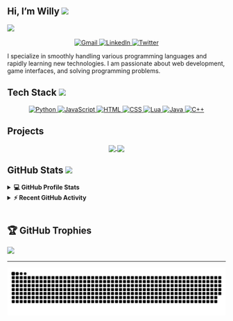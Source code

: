 ## Hi, I’m Willy <img src="https://raw.githubusercontent.com/MartinHeinz/MartinHeinz/master/wave.gif" width="30px">
<p>
  <a href="https://github.com/DenverCoder1/readme-typing-svg"><img src="https://readme-typing-svg.herokuapp.com?&font=IBM+Plex+Sans&color=abcdef&size=20&lines=Welcome+to+my+GitHub+Profile!;I'm+a+Software+Developer;I'm+passionate+about+Web+Development+and+Game+Interfaces" /></a>
</p>

<p align="center">
  <a href="mailto:your-email@example.com?subject=Feedback%20From%20Github&body=Hello," target="_blank">
    <img src="https://img.shields.io/badge/Gmail-D14836?style=for-the-badge&logo=gmail&logoColor=white" alt="Gmail"/>
  </a>
  <a href="https://www.linkedin.com/in/your-linkedin-profile" target="_blank">
    <img alt="LinkedIn" src="https://img.shields.io/badge/LinkedIn-0077B5?style=for-the-badge&logo=linkedin&logoColor=white">
  </a>   
  <a href="https://twitter.com/your-twitter-handle" target="_blank">
    <img src="https://img.shields.io/badge/Twitter-1DA1F2.svg?style=for-the-badge&logo=twitter&logoColor=white" alt="Twitter"/>
  </a>
</p>

<p>
I specialize in smoothly handling various programming languages and rapidly learning new technologies. I am passionate about web development, game interfaces, and solving programming problems.
</p>

## Tech Stack <img src="https://media2.giphy.com/media/QssGEmpkyEOhBCb7e1/giphy.gif?cid=ecf05e47a0n3gi1bfqntqmob8g9aid1oyj2wr3ds3mg700bl&rid=giphy.gif" width="32px"> 

<p align="center">
  <a href="https://www.python.org" target="_blank">
    <img alt="Python" src="https://img.shields.io/badge/Python-3776AB?style=for-the-badge&logo=python&logoColor=white">
  </a>
  <a href="https://developer.mozilla.org/en-US/docs/Web/JavaScript" target="_blank">
    <img alt="JavaScript" src="https://img.shields.io/badge/JavaScript-F7DF1E?style=for-the-badge&logo=javascript&logoColor=black">
  </a>
  <a href="https://developer.mozilla.org/en-US/docs/Web/HTML" target="_blank">
    <img alt="HTML" src="https://img.shields.io/badge/HTML-E34F26?style=for-the-badge&logo=html5&logoColor=white">
  </a>
  <a href="https://developer.mozilla.org/en-US/docs/Web/CSS" target="_blank">
    <img alt="CSS" src="https://img.shields.io/badge/CSS-1572B6?style=for-the-badge&logo=css3&logoColor=white">
  </a>
  <a href="https://www.lua.org" target="_blank">
    <img alt="Lua" src="https://img.shields.io/badge/Lua-2C2D72?style=for-the-badge&logo=lua&logoColor=white">
  </a>
  <a href="https://www.java.com" target="_blank">
    <img alt="Java" src="https://img.shields.io/badge/Java-ED8B00?style=for-the-badge&logo=java&logoColor=white">
  </a>
  <a href="https://isocpp.org" target="_blank">
    <img alt="C++" src="https://img.shields.io/badge/C++-00599C?style=for-the-badge&logo=c%2B%2B&logoColor=white">
  </a>
</p>

## Projects

<p align="center">
<a href="https://github.com/williampiti/installer">
  <img align="center" src="https://github-readme-stats.vercel.app/api/pin/?username=williampiti&repo=your-project-1&theme=tokyonight" />
</a>  
<a href="https://github.com/williampiti/williampiti">
  <img align="center" src="https://github-readme-stats.vercel.app/api/pin/?username=williampiti&repo=your-project-2&theme=tokyonight" />
</a> 
</p>

## GitHub Stats <img src="https://i.pinimg.com/originals/65/c4/f4/65c4f452571be1261e9c623f7da488ac.gif" width="35px">

<details> 
  <summary><b>💻 GitHub Profile Stats</b></summary>
  <br/>
  <p align="center">
    <a href="https://github.com/anuraghazra/github-readme-stats"><img alt="Willy's GitHub Stats" src="https://github-readme-stats.vercel.app/api?username=williampiti&show_icons=true&count_private=true&theme=tokyonight" height="192px"/></a>
<br/>
  &nbsp;
  <img src="https://github-readme-stats.vercel.app/api/top-langs?username=williampiti&show_icons=true&locale=en&layout=compact&theme=tokyonight" alt="williampiti" height="192px"/>
  <br/>
  </p>
</details>

<details>
  <summary><b>⚡ Recent GitHub Activity</b></summary>
  <br/>
   <a href="https://github.com/williampiti"><img alt="Willy's Activity Graph" src="https://activity-graph.herokuapp.com/graph?username=williampiti&custom_title=Willy's%20Contribution%20Graph&theme=react-dark" /></a>
  <br/>
</details>

<br/>

## 🏆 GitHub Trophies
![](https://github-profile-trophy.vercel.app/?username=williampiti&theme=tokyonight&no-frame=false&no-bg=false&margin-w=4)

---

<p align="center">
  <img src="https://raw.githubusercontent.com/Elanza-48/Elanza-48/main/resources/img/github-contribution-grid-snake.svg" alt="example" />
</p>

